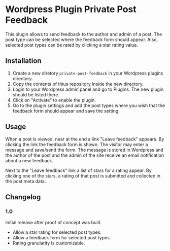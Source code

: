 # Wordpress Plugin Private Post Feedback

This plugin allows to send feedback to the author and admin of a post. The post type can
be selected where the feedback form should appear. Also, selected post types can be rated
by clicking a star rating value.

## Installation

1. Create a new diretory `private-post-feedback` in your Wordpress plugins directory.
1. Copy the contents of thius repository inside the new directory.
1. Login to your Wordpress admin panel and go to Plugins. The new plugin should be listed there.
1. Click on "Activate" to enable the plugin.
1. Go to the plugin settings and add the post types where you wish that the feedback form should appear and save the setting.

## Usage

When a post is viewed, near at the end a link "Leave feedback" appears. By clicking the link
the feedback form is shown. The visitor may enter a message and save/send the form.
The message is stored in Wordpress and the author of the post and the admin of the site receive
an email notification about a new feedback.

Next to the "Leave feedback" link a list of stars for a rating appear. By clicking one of
the stars, a rating of that post is submitted and collected in the post meta data.

## Changelog

### 1.0

Initial release after proof of concept was built.

* Allow a star rating for selected post types.
* Allow a feedback form for selected post types.
* Rating granularity is customizable.
